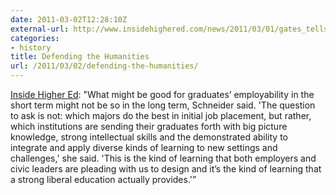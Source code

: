 ```yaml
---
date: 2011-03-02T12:28:10Z
external-url: http://www.insidehighered.com/news/2011/03/01/gates_tells_governors_they_might_determine_public_university_program_funding_based_on_job_creation
categories:
- history
title: Defending the Humanities
url: /2011/03/02/defending-the-humanities/
---
```


<a href="http://www.insidehighered.com/news/2011/03/01/gates_tells_governors_they_might_determine_public_university_program_funding_based_on_job_creation">Inside Higher Ed</a>: "What might be good for graduates’ employability in the short term might not be so in the long term, Schneider said. 'The question to ask is not: which majors do the best in initial job placement, but rather, which institutions are sending their graduates forth with big picture knowledge, strong intellectual skills and the demonstrated ability to integrate and apply diverse kinds of learning to new settings and challenges,' she said. 'This is the kind of learning that both employers and civic leaders are pleading with us to design and it’s the kind of learning that a strong liberal education actually provides.'”
